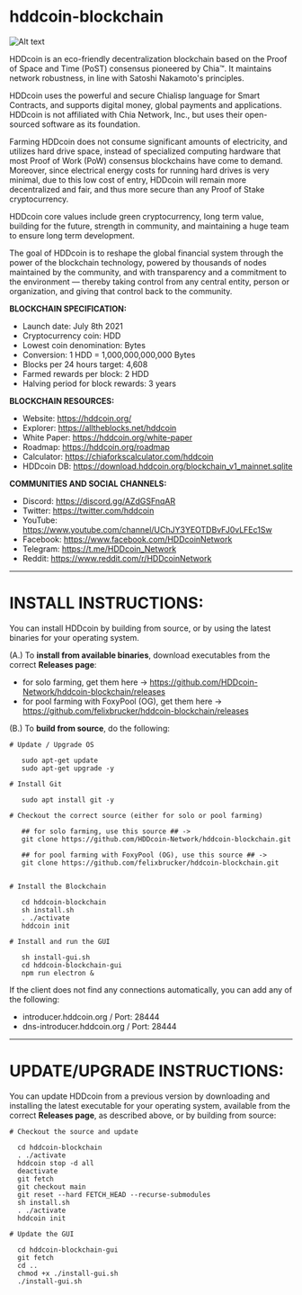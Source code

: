 # hddcoin-blockchain 

![Alt text](https://hddcoin.org/images/hdd_coin_logo_website_75.png)

HDDcoin is an eco-friendly decentralization blockchain based on the Proof of Space and Time (PoST) consensus pioneered by Chia™. It maintains network robustness, in line with Satoshi Nakamoto's principles.

HDDcoin uses the powerful and secure Chialisp language for Smart Contracts, and supports digital money, global payments and applications. HDDcoin is not affiliated with Chia Network, Inc., but uses their open-sourced software as its foundation.

Farming HDDcoin does not consume significant amounts of electricity, and utilizes hard drive space, instead of specialized computing hardware that most Proof of Work (PoW) consensus blockchains have come to demand. Moreover, since electrical energy costs for running hard drives is very minimal, due to this low cost of entry, HDDcoin will remain more decentralized and fair, and thus more secure than any Proof of Stake cryptocurrency.

HDDcoin core values include green cryptocurrency, long term value, building for the future, strength in community, and maintaining a huge team to ensure long term development.

The goal of HDDcoin is to reshape the global financial system through the power of the blockchain technology, powered by thousands of nodes maintained by the community, and with transparency and a commitment to the environment — thereby taking control from any central entity, person or organization, and giving that control back to the community.

**BLOCKCHAIN SPECIFICATION:**
- Launch date: July 8th 2021
- Cryptocurrency coin: HDD
- Lowest coin denomination: Bytes
- Conversion: 1 HDD = 1,000,000,000,000 Bytes
- Blocks per 24 hours target: 4,608
- Farmed rewards per block: 2 HDD
- Halving period for block rewards: 3 years

**BLOCKCHAIN RESOURCES:**
- Website: https://hddcoin.org/
- Explorer: https://alltheblocks.net/hddcoin
- White Paper: https://hddcoin.org/white-paper
- Roadmap: https://hddcoin.org/roadmap
- Calculator: https://chiaforkscalculator.com/hddcoin
- HDDcoin DB: https://download.hddcoin.org/blockchain_v1_mainnet.sqlite

**COMMUNITIES AND SOCIAL CHANNELS:**
- Discord: https://discord.gg/AZdGSFnqAR
- Twitter: https://twitter.com/hddcoin
- YouTube: https://www.youtube.com/channel/UChJY3YEOTDBvFJ0vLFEc1Sw
- Facebook: https://www.facebook.com/HDDcoinNetwork
- Telegram: https://t.me/HDDcoin_Network
- Reddit: https://www.reddit.com/r/HDDcoinNetwork


***********************************************
# INSTALL INSTRUCTIONS:

You can install HDDcoin by building from source, or by using the latest binaries for your operating system.

(A.) To **install from available binaries**, download executables from the correct **Releases page**:

   - for solo farming, get them here ->
   https://github.com/HDDcoin-Network/hddcoin-blockchain/releases
   - for pool farming with FoxyPool (OG), get them here ->
   https://github.com/felixbrucker/hddcoin-blockchain/releases


(B.) To **build from source**, do the following:

```
# Update / Upgrade OS

   sudo apt-get update
   sudo apt-get upgrade -y

# Install Git

   sudo apt install git -y

# Checkout the correct source (either for solo or pool farming)

   ## for solo farming, use this source ## ->
   git clone https://github.com/HDDcoin-Network/hddcoin-blockchain.git

   ## for pool farming with FoxyPool (OG), use this source ## ->
   git clone https://github.com/felixbrucker/hddcoin-blockchain.git

  
# Install the Blockchain

   cd hddcoin-blockchain
   sh install.sh
   . ./activate
   hddcoin init

# Install and run the GUI

   sh install-gui.sh
   cd hddcoin-blockchain-gui
   npm run electron &
```

If the client does not find any connections automatically, you can add any of the following:

- introducer.hddcoin.org / Port: 28444
- dns-introducer.hddcoin.org / Port: 28444

***********************************************
# UPDATE/UPGRADE INSTRUCTIONS:

You can update HDDcoin from a previous version by downloading and installing the latest executable for your operating system, available from the correct **Releases page**, as described above, or by building from source:

```
# Checkout the source and update

  cd hddcoin-blockchain
  . ./activate
  hddcoin stop -d all
  deactivate
  git fetch
  git checkout main
  git reset --hard FETCH_HEAD --recurse-submodules
  sh install.sh
  . ./activate
  hddcoin init

# Update the GUI

  cd hddcoin-blockchain-gui
  git fetch
  cd ..
  chmod +x ./install-gui.sh
  ./install-gui.sh
```
